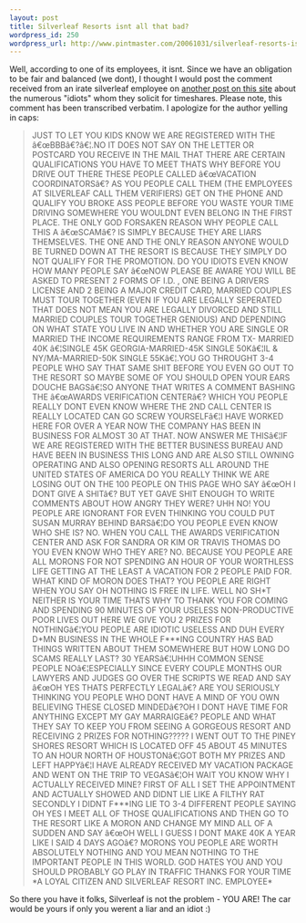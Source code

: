 ```yaml
--- 
layout: post
title: Silverleaf Resorts isnt all that bad?
wordpress_id: 250
wordpress_url: http://www.pintmaster.com/20061031/silverleaf-resorts-isnt-all-that-bad/
---
```

Well, according to one of its employees, it isnt. Since we have an obligation to be fair and balanced (we dont), I thought I would post the comment received from an irate silverleaf employee on <a href="http://www.pintmaster.com/20051129/awards-verification-center/">another post on this site</a> about the numerous "idiots" whom they solicit for timeshares. Please note, this comment has been transcribed verbatim. I apologize for the author yelling in caps:

<blockquote>JUST TO LET YOU KIDS KNOW WE ARE REGISTERED WITH THE â€œBBBâ€?â€¦.NO IT DOES NOT SAY ON THE LETTER OR POSTCARD YOU RECEIVE IN THE MAIL THAT THERE ARE CERTAIN QUALIFICATIONS YOU HAVE TO MEET THATS WHY BEFORE YOU DRIVE OUT THERE THESE PEOPLE CALLED â€œVACATION COORDINATORSâ€? AS YOU PEOPLE CALL THEM (THE EMPLOYEES AT SILVERLEAF CALL THEM VERIFIERS) GET ON THE PHONE AND QUALIFY YOU BROKE ASS PEOPLE BEFORE YOU WASTE YOUR TIME DRIVING SOMEWHERE YOU WOULDNT EVEN BELONG IN THE FIRST PLACE. THE ONLY GOD FORSAKEN REASON WHY PEOPLE CALL THIS A â€œSCAMâ€? IS SIMPLY BECAUSE THEY ARE LIARS THEMSELVES. THE ONE AND THE ONLY REASON ANYONE WOULD BE TURNED DOWN AT THE RESORT IS BECAUSE THEY SIMPLY DO NOT QUALIFY FOR THE PROMOTION. DO YOU IDIOTS EVEN KNOW HOW MANY PEOPLE SAY â€œNOW PLEASE BE AWARE YOU WILL BE ASKED TO PRESENT 2 FORMS OF I.D. , ONE BEING A DRIVERS LICENSE AND 2 BEING A MAJOR CREDIT CARD, MARRIED COUPLES MUST TOUR TOGETHER (EVEN IF YOU ARE LEGALLY SEPERATED THAT DOES NOT MEAN YOU ARE LEGALLY DIVORCED AND STILL MARRIED COUPLES TOUR TOGETHER GENIOUS) AND DEPENDING ON WHAT STATE YOU LIVE IN AND WHETHER YOU ARE SINGLE OR MARRIED THE INCOME REQUIREMENTS RANGE FROM TX- MARRIED 40K â€¦SINGLE 45K
GEORGIA-MARRIED-45K SINGLE 50Kâ€¦IL & NY/MA-MARRIED-50K SINGLE 55Kâ€¦.YOU GO THROUGHT 3-4 PEOPLE WHO SAY THAT SAME SHIT BEFORE YOU EVEN GO OUT TO THE RESORT SO MAYBE SOME OF YOU SHOULD OPEN YOUR EARS DOUCHE BAGSâ€¦SO ANYONE THAT WRITES A COMMENT BASHING THE â€œAWARDS VERIFICATION CENTERâ€? WHICH YOU PEOPLE REALLY DONT EVEN KNOW WHERE THE 2ND CALL CENTER IS REALLY LOCATED CAN GO SCREW YOURSELFâ€¦I HAVE WORKED HERE FOR OVER A YEAR NOW THE COMPANY HAS BEEN IN BUSINESS FOR ALMOST 30 AT THAT. NOW ANSWER ME THISâ€¦IF WE ARE REGISTERED WITH THE BETTER BUSINESS BUREAU AND HAVE BEEN IN BUSINESS THIS LONG AND ARE ALSO STILL OWNING OPERATING AND ALSO OPENING RESORTS ALL AROUND THE UNITED STATES OF AMERICA DO YOU REALLY THINK WE ARE LOSING OUT ON THE 100 PEOPLE ON THIS PAGE WHO SAY â€œOH I DONT GIVE A SHITâ€? BUT YET GAVE SHIT ENOUGH TO WRITE COMMENTS ABOUT HOW ANGRY THEY WERE? UHH NO! YOU PEOPLE ARE IGNORANT FOR EVEN THINKING YOU COULD PUT SUSAN MURRAY BEHIND BARSâ€¦DO YOU PEOPLE EVEN KNOW WHO SHE IS? NO. WHEN YOU CALL THE AWARDS VERIFICATION CENTER AND ASK FOR SANDRA OR KIM OR TRAVIS THOMAS DO YOU EVEN KNOW WHO THEY ARE? NO. BECAUSE YOU PEOPLE ARE ALL MORONS FOR NOT SPENDING AN HOUR OF YOUR WORTHLESS LIFE GETTING AT THE LEAST A VACATION FOR 2 PEOPLE PAID FOR. WHAT KIND OF MORON DOES THAT? YOU PEOPLE ARE RIGHT WHEN YOU SAY OH NOTHING IS FREE IN LIFE. WELL NO SH*T NEITHER IS YOUR TIME THATS WHY TO THANK YOU FOR COMING AND SPENDING 90 MINUTES OF YOUR USELESS NON-PRODUCTIVE POOR LIVES OUT HERE WE GIVE YOU 2 PRIZES FOR NOTHINGâ€¦YOU PEOPLE ARE IDIOTIC USELESS AND DUH EVERY D*MN BUSINESS IN THE WHOLE F***ING COUNTRY HAS BAD THINGS WRITTEN ABOUT THEM SOMEWHERE BUT HOW LONG DO SCAMS REALLY LAST? 30 YEARSâ€¦UHHH COMMON SENSE PEOPLE NOâ€¦ESPECIALLY SINCE EVERY COUPLE MONTHS OUR LAWYERS AND JUDGES GO OVER THE SCRIPTS WE READ AND SAY â€œOH YES THATS PERFECTLY LEGALâ€? ARE YOU SERIOUSLY THINKING YOU PEOPLE WHO DONT HAVE A MIND OF YOU OWN BELIEVING THESE CLOSED MINDEDâ€?OH I DONT HAVE TIME FOR ANYTHING EXCEPT MY GAY MARRAIGEâ€? PEOPLE AND WHAT THEY SAY TO KEEP YOU FROM SEEING A GORGEOUS RESORT AND RECEIVING 2 PRIZES FOR NOTHING????? I WENT OUT TO THE PINEY SHORES RESORT WHICH IS LOCATED OFF 45 ABOUT 45 MINUTES TO AN HOUR NORTH OF HOUSTONâ€¦GOT BOTH MY PRIZES AND LEFT HAPPYâ€¦I HAVE ALREADY RECEIVED MY VACATION PACKAGE AND WENT ON THE TRIP TO VEGASâ€¦OH WAIT YOU KNOW WHY I ACTUALLY RECEIVED MINE? FIRST OF ALL I SET THE APPOINTMENT AND ACTUALLY SHOWED AND DIDNT LIE LIKE A FILTHY RAT SECONDLY I DIDNT F***ING LIE TO 3-4 DIFFERENT PEOPLE SAYING OH YES I MEET ALL OF THOSE QUALIFICATIONS AND THEN GO TO THE RESORT LIKE A MORON AND CHANGE MY MIND ALL OF A SUDDEN AND SAY â€œOH WELL I GUESS I DONT MAKE 40K A YEAR LIKE I SAID 4 DAYS AGOâ€? MORONS YOU PEOPLE ARE WORTH ABSOLUTELY NOTHING AND YOU MEAN NOTHING TO THE IMPORTANT PEOPLE IN THIS WORLD. GOD HATES YOU AND YOU SHOULD PROBABLY GO PLAY IN TRAFFIC
THANKS FOR YOUR TIME
*A LOYAL CITIZEN AND SILVERLEAF RESORT INC. EMPLOYEE*</blockquote>

So there you have it folks, Silverleaf is not the problem - YOU ARE! The car would be yours if only you werent a liar and an idiot :)
